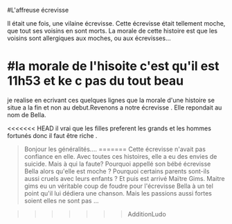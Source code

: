 
#L'affreuse écrevisse

Il était une fois, une vilaine  écrevisse.
Cette écrevisse était tellement moche, que tout ses voisins en sont morts.
La morale de cette histoire est que les voisins sont allergiques aux moches, ou aux écrevisses...


#la morale de l'hisoite c'est qu'il est 11h53 et ke c pas du tout beau
=
je realise en ecrivant ces quelques lignes que la morale d'une histoire se situe a la fin et non au debut.Revenons a notre écrevisse .
Elle repondait au nom de Bella.

<<<<<<< HEAD
il vrai que les filles preferent les grands et les hommes fortunés donc il faut être riche
.

>Bonjour les généralités....
=======
Cette écrevisse n'avait pas confiance en elle. Avec toutes ces histoires, elle a eu des envies de suicide. Mais à qui la faute? Pourquoi appellé son bébé écrevisse Bella alors qu'elle est moche ? Pourquoi certains parents sont-ils aussi cruels avec leurs enfants ? Et puis est arrivé Maïtre Gims. Maitre gims eu un véritable coup de foudre pour l'écrevisse Bella à un tel point qu'il lui dédiera une chanson. Mais les passions aussi fortes soient elles ne sont pas ...

>>>>>>> AdditionLudo
